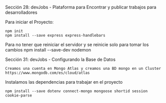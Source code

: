 Sección 28: devJobs - Plataforma para Encontrar y publicar trabajos para desarrolladores

Para iniciar el Proyecto:

    npm init
    npm install --save express express-handlebars
    
Para no tener que reiniciar el servidor y se reinicie solo para tomar los cambios
    npm install --save-dev nodemon

Sección 31: devJobs - Configurando la Base de Datos

    Creamos una cuenta en Mongo Atlas y creamos una BD mongo en un Cluster
    https://www.mongodb.com/es/cloud/atlas

Instalamos las dependencias para trabajar en el proyecto

    npm install --save dotenv connect-mongo mongoose shortid session cookie-parse